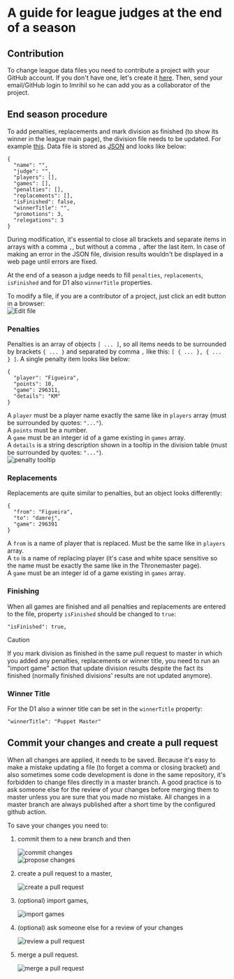 # A guide for league judges at the end of a season

## Contribution

To change league data files you need to contribute a project with your GitHub account. If you don't have one, let's create it [here](https://github.com/signup).
Then, send your email/GitHub login to Imrihil so he can add you as a collaborator of the project.

## End season procedure

To add penalties, replacements and mark division as finished (to show its winner in the league main page), the division file needs to be updated. For example [this](/src/TMLeague/wwwroot/data/leagues/sl/seasons/s10/divisions/q.json). Data file is stored as [JSON](https://www.json.org/) and looks like below:
```
{
  "name": "",
  "judge": "",
  "players": [],
  "games": [],
  "penalties": [],
  "replacements": [],
  "isFinished": false,
  "winnerTitle": "",
  "promotions": 3,
  "relegations": 3
}
```
During modification, it's essential to close all brackets and separate items in arrays with a comma `,`, but without a comma `,` after the last item. In case of making an error in the JSON file, division results wouldn't be displayed in a web page until errors are fixed.

At the end of a season a judge needs to fill `penalties`, `replacements`, `isFinished` and for D1 also `winnerTitle` properties.

To modify a file, if you are a contributor of a project, just click an edit button in a browser:  
![Edit file](/docs/img/edit.png)

### Penalties

Penalties is an array of objects `[ ... ]`, so all items needs to be surrounded by brackets `{ ... }` and separated by comma `,` like this: `[ { ... }, { ... } ]`. A single penalty item looks like below:
```
{
  "player": "Figueira",
  "points": 10,
  "game": 296311,
  "details": "KM"
}
```
A `player` must be a player name exactly the same like in `players` array (must be surrounded by quotes: `"..."`).  
A `points` must be a number.  
A `game` must be an integer id of a game existing in `games` array.  
A `details` is a string description shown in a tooltip in the division table (must be surrounded by quotes: `"..."`).  
![penalty tooltip](/docs/img/penalty-tooltip.png)

### Replacements

Replacements are quite similar to penalties, but an object looks differently:
```
{
  "from": "Figueira",
  "to": "damrej",
  "game": 296391
}
```
A `from` is a name of player that is replaced. Must be the same like in `players` array.  
A `to` is a name of replacing player (it's case and white space sensitive so the name must be exactly the same like in the Thronemaster page).  
A `game` must be an integer id of a game existing in `games` array.

### Finishing
When all games are finished and all penalties and replacements are entered to the file, property `isFinished` should be changed to `true`:  
```
"isFinished": true,
```

> [!CAUTION]
> If you mark division as finished in the same pull request to master in which you added any penalties, replacements or winner title, you need to run an "import game" action that update division results despite the fact its finished (normally finished divisions' results are not updated anymore).

### Winner Title
For the D1 also a winner title can be set in the `winnerTitle` property:
```
"winnerTitle": "Puppet Master"
```

## Commit your changes and create a pull request
When all changes are applied, it needs to be saved. Because it's easy to make a mistake updating a file (to forget a comma or closing bracket) and also sometimes some code development is done in the same repository, it's forbidden to change files directly in a master branch. A good practice is to ask someone else for the review of your changes before merging them to master unless you are sure that you made no mistake.
All changes in a master branch are always published after a short time by the configured github action.

To save your changes you need to:
1. commit them to a new branch and then  
   
   ![commit changes](/docs/img/commit-changes.png)  
   ![propose changes](/docs/img/propose-changes.png)  
2. create a pull request to a master,
     
   ![create a pull request](img/create-pull-request.png)  
3. (optional) import games,  
   
   ![import games](img/import-games.png)  
4. (optional) ask someone else for a review of your changes  
   
   ![review a pull request](img/review-pull-request.png)  
5. merge a pull request.  
   
   ![merge a pull request](/docs/img/merge-pull-request.png)  